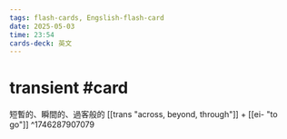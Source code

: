 ```yaml
---
tags: flash-cards, Engslish-flash-card
date: 2025-05-03
time: 23:54
cards-deck: 英文
---
```


# transient #card 
短暫的、瞬間的、過客般的
[[trans "across, beyond, through"]] + [[ei- "to go"]]
^1746287907079
